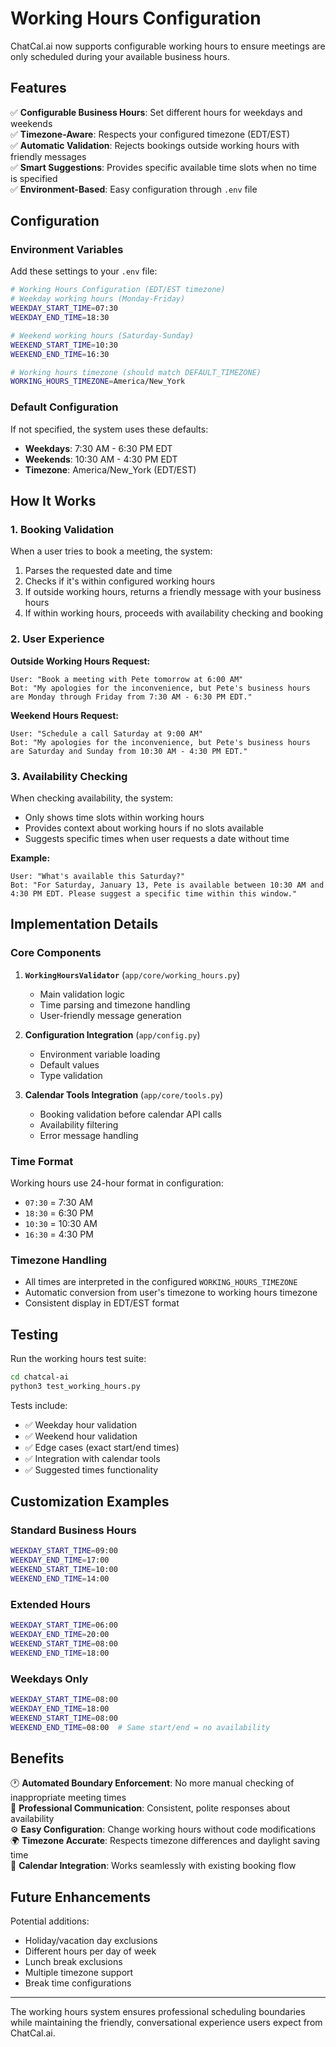 # Working Hours Configuration

ChatCal.ai now supports configurable working hours to ensure meetings are only scheduled during your available business hours.

## Features

✅ **Configurable Business Hours**: Set different hours for weekdays and weekends  
✅ **Timezone-Aware**: Respects your configured timezone (EDT/EST)  
✅ **Automatic Validation**: Rejects bookings outside working hours with friendly messages  
✅ **Smart Suggestions**: Provides specific available time slots when no time is specified  
✅ **Environment-Based**: Easy configuration through `.env` file  

## Configuration

### Environment Variables

Add these settings to your `.env` file:

```bash
# Working Hours Configuration (EDT/EST timezone)
# Weekday working hours (Monday-Friday)  
WEEKDAY_START_TIME=07:30
WEEKDAY_END_TIME=18:30

# Weekend working hours (Saturday-Sunday)
WEEKEND_START_TIME=10:30  
WEEKEND_END_TIME=16:30

# Working hours timezone (should match DEFAULT_TIMEZONE)
WORKING_HOURS_TIMEZONE=America/New_York
```

### Default Configuration

If not specified, the system uses these defaults:
- **Weekdays**: 7:30 AM - 6:30 PM EDT
- **Weekends**: 10:30 AM - 4:30 PM EDT  
- **Timezone**: America/New_York (EDT/EST)

## How It Works

### 1. Booking Validation

When a user tries to book a meeting, the system:
1. Parses the requested date and time
2. Checks if it's within configured working hours
3. If outside working hours, returns a friendly message with your business hours
4. If within working hours, proceeds with availability checking and booking

### 2. User Experience

**Outside Working Hours Request:**
```
User: "Book a meeting with Pete tomorrow at 6:00 AM"
Bot: "My apologies for the inconvenience, but Pete's business hours are Monday through Friday from 7:30 AM - 6:30 PM EDT."
```

**Weekend Hours Request:**
```  
User: "Schedule a call Saturday at 9:00 AM"
Bot: "My apologies for the inconvenience, but Pete's business hours are Saturday and Sunday from 10:30 AM - 4:30 PM EDT."
```

### 3. Availability Checking

When checking availability, the system:
- Only shows time slots within working hours
- Provides context about working hours if no slots available
- Suggests specific times when user requests a date without time

**Example:**
```
User: "What's available this Saturday?"
Bot: "For Saturday, January 13, Pete is available between 10:30 AM and 4:30 PM EDT. Please suggest a specific time within this window."
```

## Implementation Details

### Core Components

1. **`WorkingHoursValidator`** (`app/core/working_hours.py`)
   - Main validation logic
   - Time parsing and timezone handling
   - User-friendly message generation

2. **Configuration Integration** (`app/config.py`)
   - Environment variable loading
   - Default values
   - Type validation

3. **Calendar Tools Integration** (`app/core/tools.py`)
   - Booking validation before calendar API calls
   - Availability filtering
   - Error message handling

### Time Format

Working hours use 24-hour format in configuration:
- `07:30` = 7:30 AM
- `18:30` = 6:30 PM  
- `10:30` = 10:30 AM
- `16:30` = 4:30 PM

### Timezone Handling

- All times are interpreted in the configured `WORKING_HOURS_TIMEZONE`
- Automatic conversion from user's timezone to working hours timezone
- Consistent display in EDT/EST format

## Testing

Run the working hours test suite:

```bash
cd chatcal-ai
python3 test_working_hours.py
```

Tests include:
- ✅ Weekday hour validation
- ✅ Weekend hour validation  
- ✅ Edge cases (exact start/end times)
- ✅ Integration with calendar tools
- ✅ Suggested times functionality

## Customization Examples

### Standard Business Hours
```bash
WEEKDAY_START_TIME=09:00
WEEKDAY_END_TIME=17:00
WEEKEND_START_TIME=10:00
WEEKEND_END_TIME=14:00
```

### Extended Hours
```bash
WEEKDAY_START_TIME=06:00
WEEKDAY_END_TIME=20:00  
WEEKEND_START_TIME=08:00
WEEKEND_END_TIME=18:00
```

### Weekdays Only
```bash
WEEKDAY_START_TIME=08:00
WEEKDAY_END_TIME=18:00
WEEKEND_START_TIME=08:00
WEEKEND_END_TIME=08:00  # Same start/end = no availability
```

## Benefits

🕐 **Automated Boundary Enforcement**: No more manual checking of inappropriate meeting times  
🎯 **Professional Communication**: Consistent, polite responses about availability  
⚙️ **Easy Configuration**: Change working hours without code modifications  
🌍 **Timezone Accurate**: Respects timezone differences and daylight saving time  
📅 **Calendar Integration**: Works seamlessly with existing booking flow  

## Future Enhancements

Potential additions:
- Holiday/vacation day exclusions
- Different hours per day of week
- Lunch break exclusions  
- Multiple timezone support
- Break time configurations

---

The working hours system ensures professional scheduling boundaries while maintaining the friendly, conversational experience users expect from ChatCal.ai.
